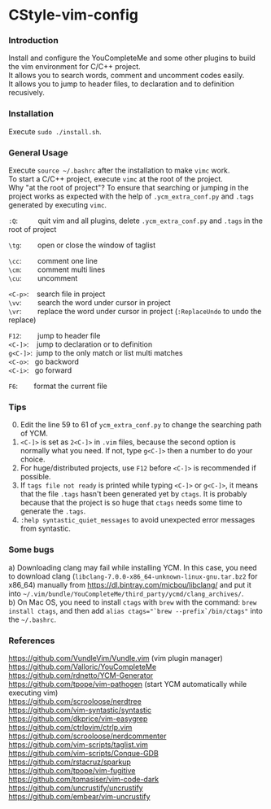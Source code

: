 CStyle-vim-config
==========================


### Introduction ###
Install and configure the YouCompleteMe and some other plugins to build the vim environment for C/C++ project.<br>
It allows you to search words, comment and uncomment codes easily.<br>
It allows you to jump to header files, to declaration and to definition recusively.


### Installation ###
Execute `sudo ./install.sh`.<br>


### General Usage ###
Execute `source ~/.bashrc` after the installation to make `vimc` work.<br>
To start a C/C++ project, execute `vimc` at the root of the project.<br>
Why "at the root of project"? To ensure that searching or jumping in the project works as expected with the help of `.ycm_extra_conf.py` and `.tags` generated by executing `vimc`.<br>



`:Q`:&nbsp;&nbsp;&nbsp;&nbsp;&nbsp;&nbsp;&nbsp;&nbsp;&nbsp; quit vim and all plugins, delete `.ycm_extra_conf.py` and `.tags` in the root of project<br>

`\tg`:&nbsp;&nbsp;&nbsp;&nbsp;&nbsp;&nbsp;&nbsp; open or close the window of taglist<br>

`\cc`:&nbsp;&nbsp;&nbsp;&nbsp;&nbsp;&nbsp;&nbsp; comment one line<br>
`\cm`:&nbsp;&nbsp;&nbsp;&nbsp;&nbsp;&nbsp;&nbsp; comment multi lines<br>
`\cu`:&nbsp;&nbsp;&nbsp;&nbsp;&nbsp;&nbsp;&nbsp; uncomment<br>

`<C-p>`:&nbsp;&nbsp;&nbsp; search file in project<br>
`\vv`:&nbsp;&nbsp;&nbsp;&nbsp;&nbsp;&nbsp;&nbsp; search the word under cursor in project<br>
`\vr`:&nbsp;&nbsp;&nbsp;&nbsp;&nbsp;&nbsp;&nbsp; replace the word under cursor in project (`:ReplaceUndo` to undo the replace)<br>

`F12`:&nbsp;&nbsp;&nbsp;&nbsp;&nbsp;&nbsp;&nbsp; jump to header file<br>
`<C-]>`:&nbsp;&nbsp;&nbsp; jump to declaration or to definition<br>
`g<C-]>`:&nbsp; jump to the only match or list multi matches<br>
`<C-o>`:&nbsp;&nbsp; go backword<br>
`<C-i>`:&nbsp;&nbsp; go forward<br>

`F6`:&nbsp;&nbsp;&nbsp;&nbsp;&nbsp;&nbsp;&nbsp; format the current file<br>

### Tips ###
0) Edit the line 59 to 61 of `ycm_extra_conf.py` to change the searching path of YCM.<br>
1) `<C-]>` is set as `2<C-]>` in `.vim` files, because the second option is normally what you need. If not, type `g<C-]>` then a number to do your choice.<br>
2) For huge/distributed projects, use `F12` before `<C-]>` is recommended if possible.<br>
3) If `tags file not ready` is printed while typing `<C-]>` or `g<C-]>`, it means that the file `.tags` hasn't been generated yet by `ctags`. It is probably because that the project is so huge that `ctags` needs some time to generate the `.tags`.
4) `:help syntastic_quiet_messages` to avoid unexpected error messages from syntastic.


### Some bugs ###
a) Downloading clang may fail while installing YCM. In this case, you need to download clang (`libclang-7.0.0-x86_64-unknown-linux-gnu.tar.bz2` for x86_64) manually from https://dl.bintray.com/micbou/libclang/ and put it into `~/.vim/bundle/YouCompleteMe/third_party/ycmd/clang_archives/`.<br>
b) On Mac OS, you need to install `ctags` with `brew` with the command: `brew install ctags`, and then add ``alias ctags="`brew --prefix`/bin/ctags"`` into the `~/.bashrc`.



### References ###
https://github.com/VundleVim/Vundle.vim (vim plugin manager)<br>
https://github.com/Valloric/YouCompleteMe<br>
https://github.com/rdnetto/YCM-Generator<br>
https://github.com/tpope/vim-pathogen (start YCM automatically while executing vim)<br>
https://github.com/scrooloose/nerdtree<br>
https://github.com/vim-syntastic/syntastic<br>
https://github.com/dkprice/vim-easygrep<br>
https://github.com/ctrlpvim/ctrlp.vim<br>
https://github.com/scrooloose/nerdcommenter<br>
https://github.com/vim-scripts/taglist.vim<br>
https://github.com/vim-scripts/Conque-GDB<br>
https://github.com/rstacruz/sparkup<br>
https://github.com/tpope/vim-fugitive<br>
https://github.com/tomasiser/vim-code-dark<br>
https://github.com/uncrustify/uncrustify<br>
https://github.com/embear/vim-uncrustify<br>
